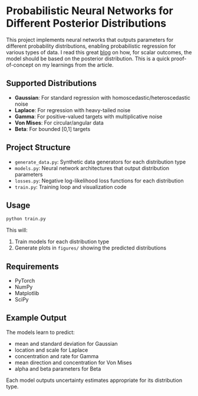 # Probabilistic Neural Networks for Different Posterior Distributions

This project implements neural networks that outputs parameters for different probability distributions, enabling probabilistic regression for various types of data. I read this great [blog](https://hr0nix.github.io/ml-notes/dangers-of-l2-loss.html) on how, for scalar outcomes, the model should be based on the posterior distribution. This is a quick proof-of-concept on my learnings from the article.

## Supported Distributions

- **Gaussian**: For standard regression with homoscedastic/heteroscedastic noise
- **Laplace**: For regression with heavy-tailed noise
- **Gamma**: For positive-valued targets with multiplicative noise
- **Von Mises**: For circular/angular data
- **Beta**: For bounded [0,1] targets

## Project Structure

- `generate_data.py`: Synthetic data generators for each distribution type
- `models.py`: Neural network architectures that output distribution parameters
- `losses.py`: Negative log-likelihood loss functions for each distribution
- `train.py`: Training loop and visualization code

## Usage

```python
python train.py
```

This will:
1. Train models for each distribution type
2. Generate plots in `figures/` showing the predicted distributions

## Requirements

- PyTorch
- NumPy
- Matplotlib
- SciPy

## Example Output

The models learn to predict:
- mean and standard deviation for Gaussian
- location and scale for Laplace
- concentration and rate for Gamma
- mean direction and concentration for Von Mises
- alpha and beta parameters for Beta

Each model outputs uncertainty estimates appropriate for its distribution type.
